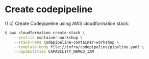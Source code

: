 # Create codepipeline


(1.c) Create Codepipeline using AWS cloudformation stack:

```bash
$ aws cloudformation create-stack \
    --profile container-workshop \
    --stack-name codepipeline-container-workshop \
    --template-body file://infra/codepipeline/pipeline.yaml \
    --capabilities CAPABILITY_NAMED_IAM 
```


